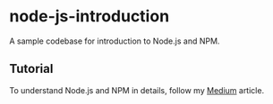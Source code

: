 # node-js-introduction

A sample codebase for introduction to Node.js and NPM.

## Tutorial

To understand Node.js and NPM in details, follow my [Medium](https://medium.com/@thatisuday/introduction-to-node-js-a-beginners-guide-to-node-js-and-npm-eca9c408f9fe) article.
